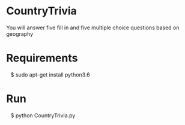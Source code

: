 # CountryTrivia

You will answer five fill in and five multiple choice questions based on geography

# Requirements

&nbsp;&nbsp; $ sudo apt-get install python3.6

# Run

&nbsp;&nbsp; $ python CountryTrivia.py


